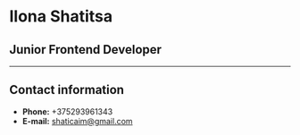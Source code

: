# Ilona Shatitsa 
## Junior Frontend Developer
------------------
## Contact information
+ **Phone:** +375293961343
+ **E-mail:** shaticaim@gmail.com

